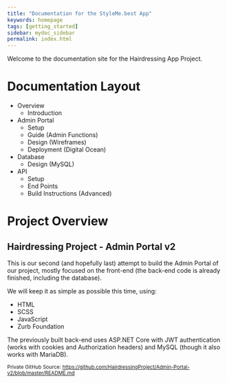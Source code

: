 ```yaml
---
title: "Documentation for the StyleMe.best App"
keywords: homepage
tags: [getting_started]
sidebar: mydoc_sidebar
permalink: index.html
---
```

Welcome to the documentation site for the Hairdressing App Project.

# Documentation Layout
* Overview
    * Introduction
* Admin Portal
    * Setup
    * Guide (Admin Functions)
    * Design (Wireframes)
    * Deployment (Digital Ocean)
* Database
    * Design (MySQL)
* API
    * Setup
    * End Points
    * Build Instructions (Advanced)

# Project Overview
## Hairdressing Project - Admin Portal v2
This is our second (and hopefully last) attempt to build the Admin Portal of our project, mostly focused on the front-end (the back-end code is already finished, including the database).

We will keep it as simple as possible this time, using:

- HTML
- SCSS
- JavaScript
- Zurb Foundation

The previously built back-end uses ASP.NET Core with JWT authentication (works with cookies and Authorization headers) and MySQL (though it also works with MariaDB).

<sup> Private GitHub Source: https://github.com/HairdressingProject/Admin-Portal-v2/blob/master/README.md </sup>
